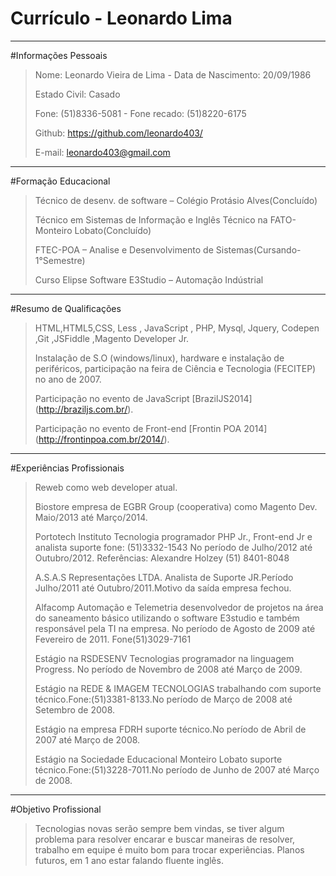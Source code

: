 # Currículo -  Leonardo Lima
***

#Informações Pessoais
> Nome: Leonardo Vieira de Lima -  Data de Nascimento: 20/09/1986
>
> Estado Civil: Casado
>
> Fone: (51)8336-5081   -   Fone recado: (51)8220-6175
>
>  Github: https://github.com/leonardo403/ 
>
> E-mail: leonardo403@gmail.com 
***

#Formação Educacional
> Técnico de desenv. de software – Colégio Protásio Alves(Concluído)
>
> Técnico em  Sistemas de Informação e Inglês Técnico na FATO-Monteiro Lobato(Concluído) 
>
> FTEC-POA – Analise e Desenvolvimento de Sistemas(Cursando- 1°Semestre)
>
> Curso Elipse Software E3Studio – Automação Indústrial 
***

#Resumo de Qualificações
> HTML,HTML5,CSS, Less , JavaScript , PHP, Mysql, Jquery, Codepen ,Git ,JSFiddle ,Magento Developer Jr.
>
> Instalação de S.O (windows/linux), hardware e instalação de  periféricos, participação na feira de Ciência e Tecnologia (FECITEP) no ano de 2007.
>
> Participação no evento de JavaScript [BrazilJS2014] (http://braziljs.com.br/). 
>
> Participação no evento de Front-end [Frontin POA 2014] (http://frontinpoa.com.br/2014/).
***

#Experiências Profissionais
> Reweb como web developer atual.
>
> Biostore empresa de EGBR Group (cooperativa) como Magento Dev. Maio/2013 até Março/2014. 
>
> Portotech Instituto Tecnologia programador PHP Jr., Front-end Jr e analista suporte fone: (51)3332-1543
No período de Julho/2012 até Outubro/2012. Referências: Alexandre Holzey (51) 8401-8048 
>
> A.S.A.S Representações LTDA. Analista de Suporte JR.Período Julho/2011 até Outubro/2011.Motivo da saída empresa fechou.
>
> Alfacomp Automação e Telemetria desenvolvedor de projetos na área do saneamento básico utilizando o software E3studio e também responsável pela TI na empresa. No período de Agosto de 2009 até Fevereiro de 2011. Fone(51)3029-7161
>
> Estágio na RSDESENV Tecnologias programador na linguagem Progress. No período de Novembro de 2008 até Março de 2009.
>
> Estágio na REDE & IMAGEM TECNOLOGIAS  trabalhando com suporte técnico.Fone:(51)3381-8133.No período de Março de 2008 até  Setembro de 2008. 
>
> Estágio  na empresa FDRH suporte técnico.No período de Abril de 2007 até Março de 2008.
>
> Estágio na Sociedade Educacional Monteiro Lobato suporte técnico.Fone:(51)3228-7011.No período de Junho de 2007 até  Março de 2008.
***

#Objetivo Profissional
> Tecnologias novas serão sempre bem vindas, se tiver algum problema para resolver encarar e buscar maneiras de resolver, trabalho em equipe é muito bom para trocar experiências. Planos futuros,  em 1 ano estar falando fluente inglês. 


